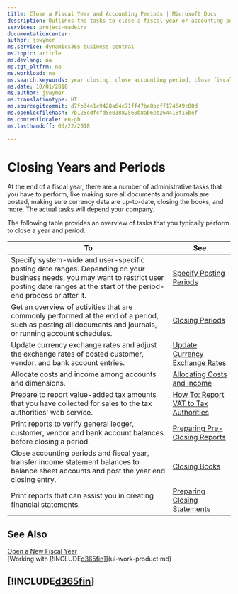 ```yaml
---
title: Close a Fiscal Year and Accounting Periods | Microsoft Docs
description: Outlines the tasks to close a fiscal year or accounting period, for example, making sure documents and journals are posted and verifying bank balances.
services: project-madeira
documentationcenter: 
author: jswymer
ms.service: dynamics365-business-central
ms.topic: article
ms.devlang: na
ms.tgt_pltfrm: na
ms.workload: na
ms.search.keywords: year closing, close accounting period, close fiscal year, bank account detailed trial balance
ms.date: 10/01/2018
ms.author: jswymer
ms.translationtype: HT
ms.sourcegitcommit: d7fb34e1c9428a64c71ff47be8bcff174649c00d
ms.openlocfilehash: 7b125edfcfd5e03882568b8ab6eb264418f15bef
ms.contentlocale: en-gb
ms.lasthandoff: 03/22/2018

---
```

# <a name="closing-years-and-periods"></a>Closing Years and Periods
At the end of a fiscal year, there are a number of administrative tasks that you have to perform, like making sure all documents and journals are posted, making sure currency data are up-to-date, closing the books, and more. The actual tasks will depend your company.

The following table provides an overview of tasks that you typically perform to close a year and period.

| To | See |
| --- | --- |
| Specify system-wide and user-specific posting date ranges. Depending on your business needs, you may want to restrict user posting date ranges at the start of the period-end process or after it. |[Specify Posting Periods](finance-how-specify-posting-periods.md) |
| Get an overview of activities that are commonly performed at the end of a period, such as posting all documents and journals, or running account schedules. |[Closing Periods](year-how-complete-period-end-processes.md) |
| Update currency exchange rates and adjust the exchange rates of posted customer, vendor, and bank account entries. |[Update Currency Exchange Rates](finance-how-update-currencies.md) |
| Allocate costs and income among accounts and dimensions. |[Allocating Costs and Income](year-allocate-costs-income.md) |
| Prepare to report value-added tax amounts that you have collected for sales to the tax authorities' web service. |[How To: Report VAT to Tax Authorities](finance-how-report-vat.md)|
| Print reports to verify general ledger, customer, vendor and bank account balances before closing a period. |[Preparing Pre-Closing Reports](year-prepare-preclose-reports.md) |
| Close accounting periods and fiscal year, transfer income statement balances to balance sheet accounts and post the year end closing entry. |[Closing Books](year-close-books.md) |
| Print reports that can assist you in creating financial statements. |[Preparing Closing Statements](year-prepare-close-statement.md) |

## <a name="see-also"></a>See Also
[Open a New Fiscal Year](finance-how-open-new-fiscal-year.md)  
[Working with [!INCLUDE[d365fin](includes/d365fin_md.md)]](ui-work-product.md)

## [!INCLUDE[d365fin](includes/free_trial_md.md)]  
 

